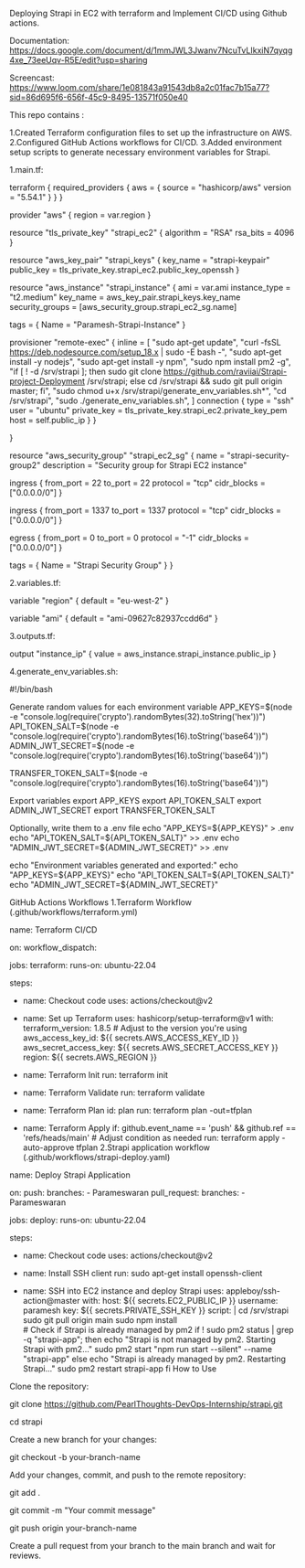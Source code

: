 Deploying Strapi in EC2 with terraform and Implement CI/CD using Github actions.

Documentation: https://docs.google.com/document/d/1mmJWL3Jwanv7NcuTvLIkxiN7qyqg4xe_73eeUqv-R5E/edit?usp=sharing

Screencast: https://www.loom.com/share/1e081843a91543db8a2c01fac7b15a77?sid=86d695f6-656f-45c9-8495-13571f050e40

This repo contains :

1.Created Terraform configuration files to set up the infrastructure on AWS. 2.Configured GitHub Actions workflows for CI/CD. 3.Added environment setup scripts to generate necessary environment variables for Strapi.

1.main.tf:

terraform { required_providers { aws = { source = "hashicorp/aws" version = "5.54.1" } } }

provider "aws" { region = var.region }

resource "tls_private_key" "strapi_ec2" { algorithm = "RSA" rsa_bits = 4096 }

resource "aws_key_pair" "strapi_keys" { key_name = "strapi-keypair" public_key = tls_private_key.strapi_ec2.public_key_openssh }

resource "aws_instance" "strapi_instance" { ami = var.ami instance_type = "t2.medium" key_name = aws_key_pair.strapi_keys.key_name security_groups = [aws_security_group.strapi_ec2_sg.name]

tags = { Name = "Paramesh-Strapi-Instance" }

provisioner "remote-exec" { inline = [ "sudo apt-get update", "curl -fsSL https://deb.nodesource.com/setup_18.x | sudo -E bash -", "sudo apt-get install -y nodejs", "sudo apt-get install -y npm", "sudo npm install pm2 -g", "if [ ! -d /srv/strapi ]; then sudo git clone https://github.com/raviiai/Strapi-project-Deployment /srv/strapi; else cd /srv/strapi && sudo git pull origin master; fi", "sudo chmod u+x /srv/strapi/generate_env_variables.sh*", "cd /srv/strapi", "sudo ./generate_env_variables.sh", ] connection { type = "ssh" user = "ubuntu" private_key = tls_private_key.strapi_ec2.private_key_pem host = self.public_ip } }

}

resource "aws_security_group" "strapi_ec2_sg" { name = "strapi-security-group2" description = "Security group for Strapi EC2 instance"

ingress { from_port = 22 to_port = 22 protocol = "tcp" cidr_blocks = ["0.0.0.0/0"] }

ingress { from_port = 1337 to_port = 1337 protocol = "tcp" cidr_blocks = ["0.0.0.0/0"] }

egress { from_port = 0 to_port = 0 protocol = "-1" cidr_blocks = ["0.0.0.0/0"] }

tags = { Name = "Strapi Security Group" } }

2.variables.tf:

variable "region" { default = "eu-west-2" }

variable "ami" { default = "ami-09627c82937ccdd6d" }

3.outputs.tf:

output "instance_ip" { value = aws_instance.strapi_instance.public_ip }

4.generate_env_variables.sh:

#!/bin/bash

Generate random values for each environment variable
APP_KEYS=$(node -e "console.log(require('crypto').randomBytes(32).toString('hex'))") API_TOKEN_SALT=$(node -e "console.log(require('crypto').randomBytes(16).toString('base64'))") ADMIN_JWT_SECRET=$(node -e "console.log(require('crypto').randomBytes(16).toString('base64'))")

TRANSFER_TOKEN_SALT=$(node -e "console.log(require('crypto').randomBytes(16).toString('base64'))")

Export variables
export APP_KEYS export API_TOKEN_SALT export ADMIN_JWT_SECRET export TRANSFER_TOKEN_SALT

Optionally, write them to a .env file
echo "APP_KEYS=${APP_KEYS}" > .env echo "API_TOKEN_SALT=${API_TOKEN_SALT}" >> .env echo "ADMIN_JWT_SECRET=${ADMIN_JWT_SECRET}" >> .env

echo "Environment variables generated and exported:" echo "APP_KEYS=${APP_KEYS}" echo "API_TOKEN_SALT=${API_TOKEN_SALT}" echo "ADMIN_JWT_SECRET=${ADMIN_JWT_SECRET}"

GitHub Actions Workflows 1.Terraform Workflow (.github/workflows/terraform.yml)

name: Terraform CI/CD

on: workflow_dispatch:

jobs: terraform: runs-on: ubuntu-22.04

steps:
- name: Checkout code
  uses: actions/checkout@v2

- name: Set up Terraform
  uses: hashicorp/setup-terraform@v1
  with:
    terraform_version: 1.8.5  # Adjust to the version you're using
    aws_access_key_id: ${{ secrets.AWS_ACCESS_KEY_ID }}
    aws_secret_access_key: ${{ secrets.AWS_SECRET_ACCESS_KEY }}
    region: ${{ secrets.AWS_REGION }}

- name: Terraform Init
  run: terraform init

- name: Terraform Validate
  run: terraform validate

- name: Terraform Plan
  id: plan
  run: terraform plan -out=tfplan

- name: Terraform Apply
  if: github.event_name == 'push' && github.ref == 'refs/heads/main'  # Adjust condition as needed
  run: terraform apply -auto-approve tfplan
2.Strapi application workflow (.github/workflows/strapi-deploy.yaml)

name: Deploy Strapi Application

on: push: branches: - Parameswaran pull_request: branches: - Parameswaran

jobs: deploy: runs-on: ubuntu-22.04

steps:
- name: Checkout code
  uses: actions/checkout@v2

- name: Install SSH client
  run: sudo apt-get install openssh-client

- name: SSH into EC2 instance and deploy Strapi
  uses: appleboy/ssh-action@master
  with:
    host: ${{ secrets.EC2_PUBLIC_IP }}
    username: paramesh
    key: ${{ secrets.PRIVATE_SSH_KEY }}
    script: |
      cd /srv/strapi
      sudo git pull origin main
      sudo npm install         
      # Check if Strapi is already managed by pm2
      if ! sudo pm2 status | grep -q "strapi-app"; then
        echo "Strapi is not managed by pm2. Starting Strapi with pm2..."
        sudo pm2 start "npm run start --silent" --name "strapi-app"
      else
        echo "Strapi is already managed by pm2. Restarting Strapi..."
        sudo pm2 restart strapi-app
      fi
How to Use

Clone the repository:

git clone https://github.com/PearlThoughts-DevOps-Internship/strapi.git

cd strapi

Create a new branch for your changes:

git checkout -b your-branch-name

Add your changes, commit, and push to the remote repository:

git add .

git commit -m "Your commit message"

git push origin your-branch-name

Create a pull request from your branch to the main branch and wait for reviews.

